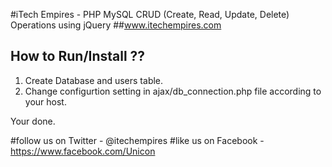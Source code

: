 #iTech Empires - PHP MySQL CRUD (Create, Read, Update, Delete) Operations using jQuery
##www.itechempires.com

## How to Run/Install ??

1. Create Database and users table.
2. Change configurtion setting in ajax/db_connection.php file according to your host.

Your done.

#follow us on Twitter - @itechempires
#like us on Facebook - https://www.facebook.com/Unicon